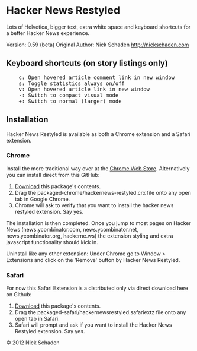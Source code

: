 # Hacker News Restyled

Lots of Helvetica, bigger text, extra white space and keyboard shortcuts for a better Hacker News experience.

Version: 0.59 (beta)
Original Author: Nick Schaden
http://nickschaden.com

## Keyboard shortcuts (on story listings only)
<pre>
    c: Open hovered article comment link in new window
    s: Toggle statistics always on/off
    v: Open hovered article link in new window
    -: Switch to compact visual mode
	+: Switch to normal (larger) mode 
</pre>

## Installation

Hacker News Restyled is available as both a Chrome extension and a Safari extension. 

### Chrome

Install the more traditional way over at the [Chrome Web Store](https://chrome.google.com/webstore/detail/npifkneibfmjhapdbgebjfcfdhdcidjh). Alternatively you can install direct from this GitHub:

1. [Download](https://github.com/nschaden/HackerNews-Restyled/zipball/master) this package's contents.
2. Drag the packaged-chrome/hackernews-restyled.crx file onto any open tab in Google Chrome.
3. Chrome will ask to verify that you want to install the hacker news restyled extension. Say yes.

The installation is then completed. Once you jump to most pages on Hacker News (news.ycombinator.com, news.ycombinator.net, news.ycombinator.org, hackerne.ws) the extension styling and extra javascript functionality should kick in.

Uninstall like any other extension: Under Chrome go to Window > Extensions and click on the 'Remove' button by Hacker News Restyled.

### Safari

For now this Safari Extension is a distributed only via direct download here on Github:

1. [Download](https://github.com/nschaden/HackerNews-Restyled/zipball/master) this package's contents.
2. Drag the packaged-safari/hackernewsrestyled.safariextz file onto any open tab in Safari.
3. Safari will prompt and ask if you want to install the Hacker News Restyled extension. Say yes.

&copy; 2012 Nick Schaden